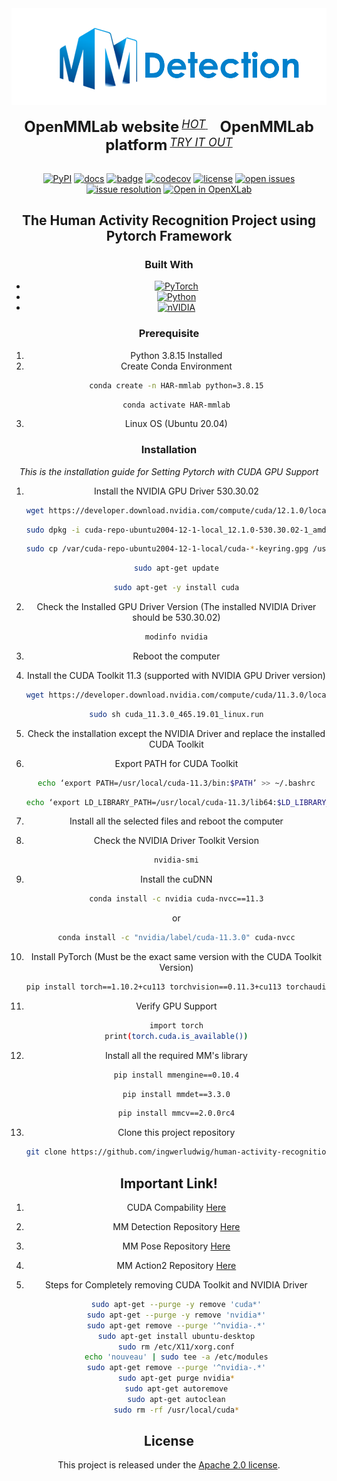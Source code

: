 <div align="center">
  <img src="resources/mmdet-logo.png" width="600"/>
  <div>&nbsp;</div>
  <div align="center">
    <b><font size="5">OpenMMLab website</font></b>
    <sup>
      <a href="https://openmmlab.com">
        <i><font size="4">HOT</font></i>
      </a>
    </sup>
    &nbsp;&nbsp;&nbsp;&nbsp;
    <b><font size="5">OpenMMLab platform</font></b>
    <sup>
      <a href="https://platform.openmmlab.com">
        <i><font size="4">TRY IT OUT</font></i>
      </a>
    </sup>
  </div>
  <div>&nbsp;</div>

[![PyPI](https://img.shields.io/pypi/v/mmdet)](https://pypi.org/project/mmdet)
[![docs](https://img.shields.io/badge/docs-latest-blue)](https://mmdetection.readthedocs.io/en/latest/)
[![badge](https://github.com/open-mmlab/mmdetection/workflows/build/badge.svg)](https://github.com/open-mmlab/mmdetection/actions)
[![codecov](https://codecov.io/gh/open-mmlab/mmdetection/branch/main/graph/badge.svg)](https://codecov.io/gh/open-mmlab/mmdetection)
[![license](https://img.shields.io/github/license/open-mmlab/mmdetection.svg)](https://github.com/open-mmlab/mmdetection/blob/main/LICENSE)
[![open issues](https://isitmaintained.com/badge/open/open-mmlab/mmdetection.svg)](https://github.com/open-mmlab/mmdetection/issues)
[![issue resolution](https://isitmaintained.com/badge/resolution/open-mmlab/mmdetection.svg)](https://github.com/open-mmlab/mmdetection/issues)
[![Open in OpenXLab](https://cdn-static.openxlab.org.cn/app-center/openxlab_demo.svg)](https://openxlab.org.cn/apps?search=mmdet)
<!-- ABOUT THE PROJECT -->
## The Human Activity Recognition Project using Pytorch Framework
### Built With
* [![PyTorch][PyTorch]][PyTorch-url]
* [![Python][Python]][Python-url]
* [![nVIDIA][nVIDIA]][nVIDIA-url]


### Prerequisite
1. Python 3.8.15 Installed </br>
2. Create Conda Environment</br>
    ```sh
    conda create -n HAR-mmlab python=3.8.15
    ```
    ```sh
    conda activate HAR-mmlab
    ```
3. Linux OS (Ubuntu 20.04)

### Installation
_This is the installation guide for Setting Pytorch with CUDA GPU Support_

1. Install the NVIDIA GPU Driver 530.30.02

    ```sh
    wget https://developer.download.nvidia.com/compute/cuda/12.1.0/local_installers/cuda-repo-ubuntu2004-12-1-local_12.1.0-530.30.02-1_amd64.deb
    ```
    ```sh
    sudo dpkg -i cuda-repo-ubuntu2004-12-1-local_12.1.0-530.30.02-1_amd64.deb
    ```
    ```sh
    sudo cp /var/cuda-repo-ubuntu2004-12-1-local/cuda-*-keyring.gpg /usr/share/keyrings/
    ```
    ```sh
    sudo apt-get update
    ```
    ```sh
    sudo apt-get -y install cuda
    ```
2. Check the Installed GPU Driver Version (The installed NVIDIA Driver should be 530.30.02)
   ```sh
   modinfo nvidia
   ```
3. Reboot the computer </br>
4. Install the CUDA Toolkit 11.3 (supported with NVIDIA GPU Driver version)
    ```sh
    wget https://developer.download.nvidia.com/compute/cuda/11.3.0/local_installers/cuda_11.3.0_465.19.01_linux.run
    ```
    ```sh
    sudo sh cuda_11.3.0_465.19.01_linux.run
    ```
5. Check the installation except the NVIDIA Driver and replace the installed CUDA Toolkit
6. Export PATH for CUDA Toolkit
    ```sh
    echo ‘export PATH=/usr/local/cuda-11.3/bin:$PATH’ >> ~/.bashrc
    ```
    ```sh
    echo ‘export LD_LIBRARY_PATH=/usr/local/cuda-11.3/lib64:$LD_LIBRARY_PATH’ >> ~/.bashrc
    ```
7. Install all the selected files and reboot the computer
8. Check the NVIDIA Driver Toolkit Version
    ```sh
    nvidia-smi
    ```
9. Install the cuDNN
    ```sh
    conda install -c nvidia cuda-nvcc==11.3
    ```
   or
    ```sh
    conda install -c "nvidia/label/cuda-11.3.0" cuda-nvcc
    ```
10. Install PyTorch (Must be the exact same version with the CUDA Toolkit Version)
    ```sh
    pip install torch==1.10.2+cu113 torchvision==0.11.3+cu113 torchaudio==0.10.2+cu113 -f https://download.pytorch.org/whl/cu113/torch_stable.html

    ```
11. Verify GPU Support
    ```sh
    import torch
    print(torch.cuda.is_available())
    ```
12. Install all the required MM's library
    ```sh
    pip install mmengine==0.10.4
    ```
    ```sh
    pip install mmdet==3.3.0
    ```
    ```sh
    pip install mmcv==2.0.0rc4
    ```
13. Clone this project repository
    ```sh
    git clone https://github.com/ingwerludwig/human-activity-recognition-for-procedural-activity.git
    ```

## Important Link!
1. CUDA Compability
<a href="https://docs.nvidia.com/deploy/cuda-compatibility/index.html#cuda-intro">Here</a>
2. MM Detection Repository
<a href="https://github.com/open-mmlab/mmdetection">Here</a>
3. MM Pose Repository
<a href="https://github.com/open-mmlab/mmpose">Here</a>
4. MM Action2 Repository
<a href="https://github.com/open-mmlab/mmaction2">Here</a>
5. Steps for Completely removing CUDA Toolkit and NVIDIA Driver

    ```sh
    sudo apt-get --purge -y remove 'cuda*'
    sudo apt-get --purge -y remove 'nvidia*'
    sudo apt-get remove --purge '^nvidia-.*'
    sudo apt-get install ubuntu-desktop
    sudo rm /etc/X11/xorg.conf
    echo 'nouveau' | sudo tee -a /etc/modules
    sudo apt-get remove --purge '^nvidia-.*'
    sudo apt-get purge nvidia*
    sudo apt-get autoremove
    sudo apt-get autoclean
    sudo rm -rf /usr/local/cuda*
    ```

<!-- LICENSE -->
## License
This project is released under the [Apache 2.0 license](LICENSE).


[PyTorch]: https://img.shields.io/badge/PyTorch-%23EE4C2C.svg?style=for-the-badge&logo=PyTorch&logoColor=white
[nVIDIA]: https://img.shields.io/badge/nVIDIA-%2376B900.svg?style=for-the-badge&logo=nVIDIA&logoColor=white
[Python]: https://img.shields.io/badge/python-3670A0?style=for-the-badge&logo=python&logoColor=ffdd54
[PyTorch-url]: https://pytorch.org/get-started/locally/
[nVIDIA-url]: https://www.nvidia.com/
[Python-url]: https://www.python.org